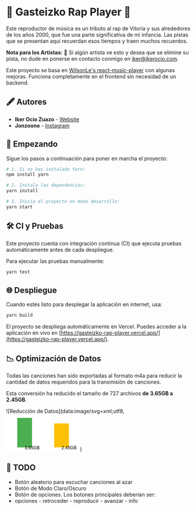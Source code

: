 # 🎵 Gasteizko Rap Player 🎵

Este reproductor de música es un tributo al rap de Vitoria y sus alrededores de los años 2000, que fue una parte significativa de mi infancia. Las pistas que se presentan aquí recuerdan esos tiempos y traen muchos recuerdos.

**Nota para los Artistas:** 🎤 Si algún artista ve esto y desea que se elimine su pista, no dude en ponerse en contacto conmigo en [iker@ikerocio.com](mailto:iker@ikerocio.com).

Este proyecto se basa en [WilsonLe's react-music-player](https://github.com/WilsonLe/react-music-player) con algunas mejoras. Funciona completamente en el frontend sin necesidad de un backend.

## 🖋 Autores

- **Iker Ocio Zuazo** - [Website](https://ikerocio.com)
- **Jonzoone** - [Instagram](https://www.instagram.com/jonzoonegraphics/)

## 🚀 Empezando

Sigue los pasos a continuación para poner en marcha el proyecto:

```bash
# 1. Si no has instalado Yarn:
npm install yarn

# 2. Instala las dependencias:
yarn install

# 3. Inicia el proyecto en modo desarrollo:
yarn start
```

## 🛠 CI y Pruebas

Este proyecto cuenta con integración continua (CI) que ejecuta pruebas automáticamente antes de cada despliegue.

Para ejecutar las pruebas manualmente:

```bash
yarn test
```

## 🌐 Despliegue

Cuando estés listo para desplegar la aplicación en internet, usa:

```bash
yarn build
```

El proyecto se despliega automáticamente en Vercel. Puedes acceder a la aplicación en vivo en [https://gasteizko-rap-player.vercel.app/](https://gasteizko-rap-player.vercel.app/).

## 📉 Optimización de Datos

Todas las canciones han sido exportadas al formato m4a para reducir la cantidad de datos requeridos para la transmisión de canciones.

Esta conversión ha reducido el tamaño de 727 archivos **de 3.65GB a 2.45GB**.

![Reducción de Datos](data:image/svg+xml;utf8,<svg width="200" height="100" xmlns="http://www.w3.org/2000/svg"><rect width="200" height="100" fill="white" /><rect x="30" y="10" width="40" height="80" fill="#4CAF50" /><rect x="130" y="25" width="40" height="65" fill="#FFC107" /><text x="50" y="95" font-family="Arial" font-size="12" fill="black">3.65GB</text><text x="150" y="95" font-family="Arial" font-size="12" fill="black">2.45GB</text></svg>)

## 📝 TODO

- Botón aleatorio para escuchar canciones al azar
- Botón de Modo Claro/Oscuro
- Botón de opciones. Los botones principales deberían ser:
- opciones - retroceder - reproducir - avanzar - info
